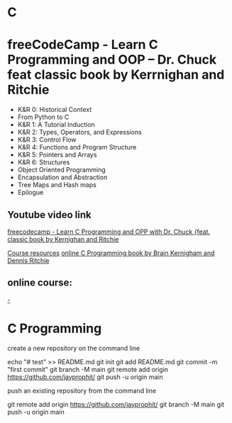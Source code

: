 # C

# freeCodeCamp - Learn C Programming and OOP –  Dr. Chuck feat classic book by Kerrnighan and Ritchie

- K&R 0: Historical Context
- From Python to C
- K&R 1: A Tutorial Induction
- K&R 2: Types, Operators, and Expressions
- K&R 3: Control Flow
- K&R 4: Functions and Program Structure
- K&R 5: Pointers and Arrays 
- K&R 6: Structures
- Object Oriented Programming
- Encapsulation and Abstraction
- Tree Maps and Hash maps
- Epilogue

## Youtube video link
[freecodecamp - Learn C Programming and OPP with Dr. Chuck {feat. classic book by Kernighan and Ritchie]([https://www.youtube.com/watch?v=nLRL_NcnK-4&t=1405s](https://youtu.be/PaPN51Mm5qQ?si=xooMUlUAiGkQSrbK))

[Course resources](https://www.cc4e.com/)
[online C Programming book by Brain Kernigham and Dennis Ritchie](https://www.cc4e.com/index.php)


## online course:
[ - ](https://www.)


# C Programming

create a new repository on the command line

echo "# test" >> README.md
git init
git add README.md
git commit -m "first commit"
git branch -M main
git remote add origin <https://github.com/jayprophit/>
git push -u origin main


push an existing repository from the command line

git remote add origin <https://github.com/jayprophit/>
git branch -M main
git push -u origin main
